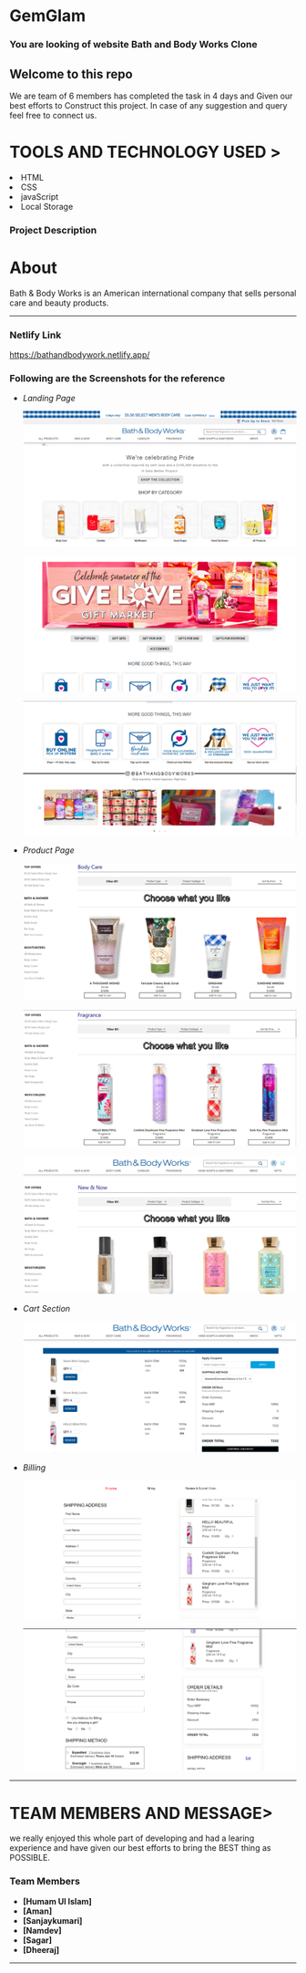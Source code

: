 # GemGlam
 
###  You are looking of website <span>Bath and Body Works Clone<span>

 <h2>Welcome to this repo</h2>
 We are team of 6 members has completed the task in 4 days and Given our 
 best efforts to Construct this project.
In case of any suggestion and query feel free to connect us.
 
 <h1>TOOLS AND TECHNOLOGY USED ></h1>
  <li>HTML</li>
  <li>CSS</li> 
  <li>javaScript</li>
  <li>Local Storage</li>

 
### Project Description
 
 
 <h1>About </h1>
    Bath & Body Works is an American international company that sells personal care and beauty products.

---

### Netlify Link
 
https://bathandbodywork.netlify.app/
 
 
 ### Following are the Screenshots for the reference

- *Landing Page*

  ![](https://github.com/sanjaykumarverma01/Bath-Body-Works/blob/main/SS/Landing%20Pagg1%201.png?raw=true)
  
  ![](https://github.com/sanjaykumarverma01/Bath-Body-Works/blob/main/SS/Landing%20Page%202.png?raw=true)
  
  ![](https://github.com/sanjaykumarverma01/Bath-Body-Works/blob/main/SS/Landing%20Page%203.png?raw=true)


- *Product Page*

  ![](https://github.com/sanjaykumarverma01/Bath-Body-Works/blob/main/SS/Product%20Page%201.png?raw=true)
  
  ![](https://github.com/sanjaykumarverma01/Bath-Body-Works/blob/main/SS/Product%20Page%202.png?raw=true)
  
  ![](https://github.com/sanjaykumarverma01/Bath-Body-Works/blob/main/SS/Products%20Page%201.png?raw=true)

- *Cart Section*

  ![](https://github.com/sanjaykumarverma01/Bath-Body-Works/blob/main/SS/Cart%20Page.png?raw=true)

- *Billing*

  ![](https://github.com/sanjaykumarverma01/Bath-Body-Works/blob/main/SS/Billing1.png?raw=true)
  
  ![](https://github.com/sanjaykumarverma01/Bath-Body-Works/blob/main/SS/Billing%202.png?raw=true)


------
 <h1>TEAM MEMBERS AND MESSAGE></h1>
we really enjoyed this whole part of developing and had a learing experience and have given our best efforts to bring the BEST thing as POSSIBLE.

### Team Members

- **[Humam Ul Islam]**
- **[Aman]**
- **[Sanjaykumari]**
- **[Namdev]**
- **[Sagar]**
- **[Dheeraj]**

---
